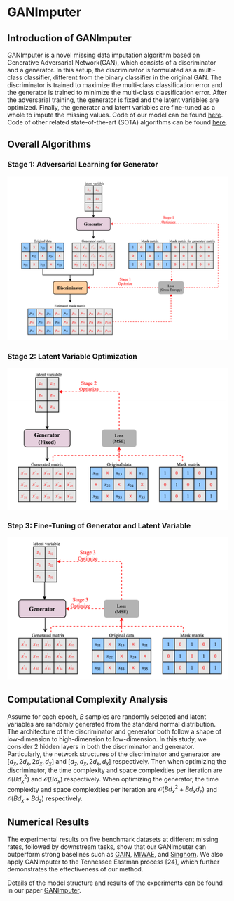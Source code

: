 <script type="text/javascript"
  src="https://cdn.mathjax.org/mathjax/latest/MathJax.js?config=TeX-AMS-MML_HTMLorMML">
</script>

# GANImputer
## Introduction of GANImputer
GANImputer is a novel missing data imputation algorithm based on Generative Adversarial Network(GAN), which consists of a discriminator and a generator. In this setup, the discriminator is formulated as a multi-class classifier, different from the binary classifier in the original GAN. The discriminator is trained to maximize the multi-class classification error and the generator is trained to minimize the multi-class classification error. After the adversarial training, the generator is fixed and the latent variables are optimized. Finally, the generator and latent variables are fine-tuned as a whole to impute the missing values. Code of our model can be found [here](https://github.com/hongyuchen2andrew/GANImputer/blob/main/GANImputer). Code of other related state-of-the-art (SOTA) algorithms can be found [here](https://github.com/hongyuchen2andrew/GANImputer/blob/main/models).

## Overall Algorithms
### Stage 1: Adversarial Learning for Generator
![image](https://github.com/hongyuchen2andrew/GANImputer/blob/main/optimization/stage1.png)
### Stage 2: Latent Variable Optimization
![image](https://github.com/hongyuchen2andrew/GANImputer/blob/main/optimization/stage2.png)
### Step 3: Fine-Tuning of Generator and Latent Variable
![image](https://github.com/hongyuchen2andrew/GANImputer/blob/main/optimization/stage3.png)

## Computational Complexity Analysis
Assume for each epoch, $B$ samples are randomly selected and latent variables are randomly generated from the standard normal distribution. The architecture of the discriminator and generator both follow a shape of low-dimension to high-dimension to low-dimension. In this study, we consider 2 hidden layers in both the discriminator and generator. Particularly, the network structures of the discriminator and generator are $[d_x, 2d_x, 2d_x, d_x]$ and $[d_z, d_x, 2d_x, d_x]$ respectively. Then when optimizing the discriminator, the time complexity and space complexities per iteration are $\mathcal{O}(Bd_x^2)$ and $\mathcal{O}(Bd_x)$ respectively. When optimizing the generator, the time complexity and space complexities per iteration are $\mathcal{O}(Bd_x^2+Bd_xd_z)$ and $\mathcal{O}(Bd_x+Bd_z)$ respectively.

## Numerical Results
The experimental results on five benchmark datasets at different missing rates, followed by downstream tasks, show that our GANImputer can outperform strong baselines such as [GAIN](https://arxiv.org/pdf/1806.02920.pdf), [MIWAE](https://arxiv.org/pdf/1812.02633.pdf), and [Singhorn](https://arxiv.org/pdf/2002.03860.pdf). We also apply GANImputer to the Tennessee Eastman process [24], which further demonstrates the effectiveness of our method.

Details of the model structure and results of the experiments can be found in our paper [GANImputer](https://github.com/hongyuchen2andrew/GANImputer/blob/main/GANImputer.pdf).

